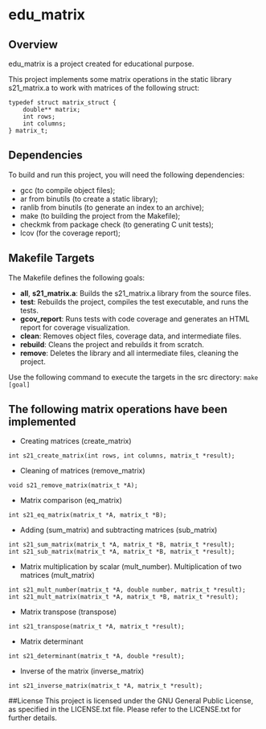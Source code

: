 # edu_matrix
## Overview
edu_matrix is a project created for educational purpose.

This project implements some matrix operations in the static library s21_matrix.a to work with matrices of the following struct:
```
typedef struct matrix_struct {
    double** matrix;
    int rows;
    int columns;
} matrix_t;
```

## Dependencies
To build and run this project, you will need the following dependencies:
- gcc (to compile object files);
- ar from binutils (to create a static library);
- ranlib from binutils (to generate an index to an archive);
- make (to building the project from the Makefile);
- checkmk from package check (to generating C unit tests);
- lcov (for the coverage report);

## Makefile Targets

The Makefile defines the following goals:
- **all**, **s21_matrix.a**: Builds the s21_matrix.a library from the source files.
- **test**: Rebuilds the project, compiles the test executable, and runs the tests.
- **gcov_report**: Runs tests with code coverage and generates an HTML report for coverage visualization.
- **clean**: Removes object files, coverage data, and intermediate files.
- **rebuild**: Cleans the project and rebuilds it from scratch.
- **remove**: Deletes the library and all intermediate files, cleaning the project.

Use the following command to execute the targets in the src directory:
`make [goal]`

## The following matrix operations have been implemented
- Creating matrices (create_matrix)
```
int s21_create_matrix(int rows, int columns, matrix_t *result);
```
- Cleaning of matrices (remove_matrix)
```
void s21_remove_matrix(matrix_t *A);
```
- Matrix comparison (eq_matrix)
```
int s21_eq_matrix(matrix_t *A, matrix_t *B);
```
- Adding (sum_matrix) and subtracting matrices (sub_matrix)
```
int s21_sum_matrix(matrix_t *A, matrix_t *B, matrix_t *result);
int s21_sub_matrix(matrix_t *A, matrix_t *B, matrix_t *result);
```
- Matrix multiplication by scalar (mult_number). Multiplication of two matrices (mult_matrix)
```
int s21_mult_number(matrix_t *A, double number, matrix_t *result);
int s21_mult_matrix(matrix_t *A, matrix_t *B, matrix_t *result);
```
- Matrix transpose (transpose)
```
int s21_transpose(matrix_t *A, matrix_t *result);
```
- Matrix determinant
```
int s21_determinant(matrix_t *A, double *result);
```
- Inverse of the matrix (inverse_matrix)
```
int s21_inverse_matrix(matrix_t *A, matrix_t *result);
```

##License
This project is licensed under the GNU General Public License, as specified in the LICENSE.txt file. Please refer to the LICENSE.txt for further details.
